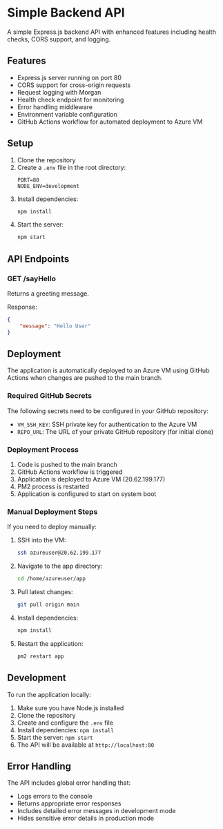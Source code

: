# Simple Backend API

A simple Express.js backend API with enhanced features including health checks, CORS support, and logging.

## Features

- Express.js server running on port 80
- CORS support for cross-origin requests
- Request logging with Morgan
- Health check endpoint for monitoring
- Error handling middleware
- Environment variable configuration
- GitHub Actions workflow for automated deployment to Azure VM

## Setup

1. Clone the repository
2. Create a `.env` file in the root directory:
   ```
   PORT=80
   NODE_ENV=development
   ```
3. Install dependencies:
   ```bash
   npm install
   ```
4. Start the server:
   ```bash
   npm start
   ```

## API Endpoints

### GET /sayHello
Returns a greeting message.

Response:
```json
{
    "message": "Hello User"
}
```

## Deployment

The application is automatically deployed to an Azure VM using GitHub Actions when changes are pushed to the main branch.

### Required GitHub Secrets

The following secrets need to be configured in your GitHub repository:

- `VM_SSH_KEY`: SSH private key for authentication to the Azure VM
- `REPO_URL`: The URL of your private GitHub repository (for initial clone)

### Deployment Process

1. Code is pushed to the main branch
2. GitHub Actions workflow is triggered
3. Application is deployed to Azure VM (20.62.199.177)
4. PM2 process is restarted
5. Application is configured to start on system boot

### Manual Deployment Steps

If you need to deploy manually:

1. SSH into the VM:
   ```bash
   ssh azureuser@20.62.199.177
   ```

2. Navigate to the app directory:
   ```bash
   cd /home/azureuser/app
   ```

3. Pull latest changes:
   ```bash
   git pull origin main
   ```

4. Install dependencies:
   ```bash
   npm install
   ```

5. Restart the application:
   ```bash
   pm2 restart app
   ```

## Development

To run the application locally:

1. Make sure you have Node.js installed
2. Clone the repository
3. Create and configure the `.env` file
4. Install dependencies: `npm install`
5. Start the server: `npm start`
6. The API will be available at `http://localhost:80`

## Error Handling

The API includes global error handling that:
- Logs errors to the console
- Returns appropriate error responses
- Includes detailed error messages in development mode
- Hides sensitive error details in production mode 
